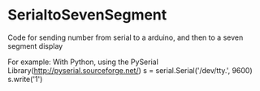 SerialtoSevenSegment
====================

Code for sending number from serial to a arduino, and then to a seven segment display

For example:
	With Python, using the PySerial Library(http://pyserial.sourceforge.net/)
	s = serial.Serial('/dev/tty.<yourusb>', 9600)
	s.write('1')
